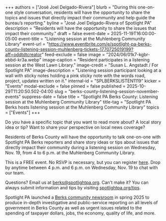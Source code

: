 +++
authors = ["José Joel Delgado-Rivera"]
blurb = "During this one-on-one style conversation, residents will have the opportunity to share the topics and issues that directly impact their community and help guide the bureau’s reporting."
byline = "José Joel Delgado-Rivera of Spotlight PA"
description = "Residents will have the opportunity to share the issues that impact their community."
draft = false
event-date = 2025-11-19T16:00:00-05:00
event-title = "Listening session at the Muhlenberg Community Library"
event-url = "https://www.eventbrite.com/e/spotlight-pa-berks-county-listening-session-muhlenberg-tickets-1770725019199?aff=oddtdtcreator"
feed-exclude = false
image = "2024/06/01k7-kgbr-ebbd-kr3a.webp"
image-caption = "Resident participates in a listening session at the West Lawn Library."
image-credit = "Susan L. Angstadt / For Spotlight PA"
image-description = "Listening session participant looking at a wall with sticky notes holding a pink sticky note with the words road, project, updates written on it."
internal-id = "SPLBERKSLISTEN1119"
kicker = "Events"
modal-exclude = false
pinned = false
published = 2025-10-29T11:20:50.502-04:00
slug = "berks-county-listening-session-november-events"
suppress-date = false
title = "Spotlight PA Berks County: Listening session at the Muhlenberg Community Library"
title-tag = "Spotlight PA Berks hosts listening session at the Muhlenberg Community Library"
topics = ["Events"]
+++

Do you have a specific topic that you want to read more about? A local story idea or tip? Want to share your perspective on local news coverage?

Residents of Berks County will have the opportunity to talk one-on-one with Spotlight PA Berks reporters and share story ideas or tips about issues that directly impact their community during a listening session on Wednesday, Nov. 19, from 4 to 6 p.m. at the Muhlenberg Community Library.

This is a FREE event. No RSVP is necessary, but you can register <a href="https://www.eventbrite.com/e/spotlight-pa-berks-county-listening-session-muhlenberg-tickets-1770725019199?aff=oddtdtcreator">here</a>. Drop by anytime between 4 p.m. and 6 p.m. on Wednesday, Nov. 19 to chat with our team.

Questions? Email us at <a href="mailto:berks@spotlightpa.org">berks@spotlightpa.org</a>. Can&#39;t make it? You can always submit information and tips by visiting <a href="https://www.spotlightpa.org/tips/">spotlightpa.org/tips</a>.

Spotlight PA launched a <a href="https://www.spotlightpa.org/berks">Berks community newsroom</a> in spring 2025 to produce in-depth investigative and public-service reporting on all levels of government in Berks County as well as urgent issues related to the spending of taxpayer dollars, jobs, the economy, quality of life, and more.

